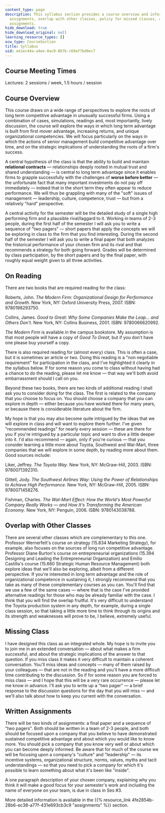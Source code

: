 ```yaml
---
content_type: page
description: This syllabus section provides a course overview and information on reading
  assignments, overlap with other classes, policy for missed classes, and written
  assignments.
hide_download: true
hide_download_original: null
learning_resource_types: []
ocw_type: CourseSection
title: Syllabus
uid: ee1ec44a-a4ee-0ac0-867b-c69af7bd0ec7
---
```


Course Meeting Times
--------------------

Lectures: 2 sessions / week, 1.5 hours / session

Course Overview
---------------

This course draws on a wide range of perspectives to explore the roots of long term competitive advantage in unusually successful firms. Using a combination of cases, simulations, readings and, most importantly, lively discussion, the course will explore the ways in which long term advantage is built from first mover advantage, increasing returns, and unique organizational competencies. We will focus particularly on the ways in which the actions of senior management build competitive advantage over time, and on the strategic implications of understanding the roots of a firm's success.

A central hypothesis of the class is that the ability to build and maintain **relational contracts** — relationships deeply rooted in mutual trust and shared understanding — is central to long term advantage since it enables firms to grapple successfully with the challenges of **worse before better** — the unfortunate fact that many important investments do not pay off immediately — indeed that in the short term they often appear to reduce performance. We will thus be grappling with many of the "soft" issues of management — leadership, culture, competence, trust — but from a relatively "hard" perspective.

A central activity for the semester will be the detailed study of a single high performing firm and a plausible rival/laggard to it. Working in teams of 2-3 people, during the first half of the semester I will ask you to write a sequence of "two pagers" — short papers that apply the concepts we will be exploring in class to the firm that you find interesting. During the second half of the semester I will ask you to write a final paper that both analyzes the historical performance of your chosen firm and its rival and that recommends a strategy for both going forward. Grades will be determined by class participation, by the short papers and by the final paper, with roughly equal weight given to all three activities.

On Reading
----------

There are two books that are required reading for the class:

Roberts, John. _The Modern Firm: Organizational Design for Performance and Growth_. New York, NY: Oxford University Press, 2007. ISBN: 9780198293750.

Collins, James. _Good to Great: Why Some Companies Make the Leap… and Others Don't_. New York, NY: Collins Business, 2001. ISBN: 9780066620992.

_The Modern Firm_ is available in the campus bookstore. My assumption is that most people will have a copy of _Good To Great_, but if you don't have one please buy yourself a copy.

There is also required reading for (almost every) class. This is often a case, but it is sometimes an article or two. Doing this reading is a "non negotiable requirement" for participation in the class, and I've highlighted it clearly in the syllabus below. If for some reason you come to class without having had a chance to do the reading, please let me know — that way we'll both avoid embarrassment should I call on you.

Beyond these two books, there are two kinds of additional reading I shall ask you to consider doing for the class. The first is related to the company that you choose to focus on. You should choose a company that you can explore in depth — either because you have worked there for many years, or because there is considerable literature about the firm.

My hope is that you may also become quite intrigued by the ideas that we will explore in class and will want to explore them further. I've given "recommended readings" for nearly every session — these are there for you if you're intrigued by a particular topic and want to dive a little deeper into it. I'd also recommend — again, only if you're curious — that you consider learning a little more about Toyota, Southwest and Wal-Mart, three companies that we will explore in some depth, by reading more about them. Good sources include:

Liker, Jeffrey. _The Toyota Way_. New York, NY: McGraw-Hill, 2003. ISBN: 9780071392310.

Gittell, Jody. _The Southwest Airlines Way: Using the Power of Relationships to Achieve High Performance_. New York, NY: McGraw-Hill, 2005. ISBN: 9780071458276.

Fishman, Charles. _The Wal-Mart Effect: How the World's Most Powerful Company Really Works — and How It's Transforming the American Economy_. New York, NY: Penguin, 2006. ISBN: 9780143038788.

Overlap with Other Classes
--------------------------

There are several other classes which are complementary to this one. Professor Wernerfelt's course on strategy (15.834 Marketing Strategy), for example, also focuses on the sources of long run competitive advantage. Professor Diane Burton's course on entrepreneurial organizations (15.394 Designing and Leading the Entrepreneurial Organization) and Emilio Castilla's course (15.660 Strategic Human Resource Management) both explore ideas that we'll also be exploring, albeit from a different perspective. If you're interested in long term advantage and the role of organizational competence in sustaining it, I strongly recommend that you take as many of these complementary courses as you can. You'll find that we use a few of the same cases — where that is the case I've provided alternative readings for those who may be already familiar with the case. I think that you will find the overlap fruitful. It's very difficult to understand the Toyota production system in any depth, for example, during a single class session, so that taking a little more time to think through its origins and its strength and weaknesses will prove to be, I believe, extremely useful.

Missing Class
-------------

I have designed this class as an integrated whole. My hope is to invite you to join me in an extended conversation — about what makes a firm successful, and about the strategic implications of the answer to that question. If you miss class it makes it very difficult to maintain a coherent conversation. You'll miss ideas and concepts — many of them raised by your colleagues — that are not in the reading and you'll have a more difficult time contributing to the discussion. So if for some reason you are forced to miss class — and I hope that this will be a very rare occurrence — please let me know in advance. I'll ask you to write up a "two pager" — a brief response to the discussion questions for the day that you will miss — and we'll also talk about how to keep you current with the conversation.

Written Assignments
-------------------

There will be two kinds of assignments: a final paper and a sequence of "two pagers". Both should be written in a team of 2-3 people, and both should be focused upon a company that you believe to have demonstrated sustained competitive advantage and about which you would like to know more. You should pick a company that you know very well or about which you can become deeply informed. Be aware that for much of the course we will be focusing upon a company's "culture" and "leadership" — its incentive systems, organizational structure, norms, values, myths and tacit understandings — so that you need to pick a company for which it's possible to learn something about what it's been like "inside".

A one paragraph description of your chosen company, explaining why you think it will make a good focus for your semester's work and including the name of everyone on your team, is due in class in Ses #3.

More detailed information is available in the {{% resource_link 4fe2854b-28b6-ec38-a77f-431e693cb3c9 "assignments" %}} section.